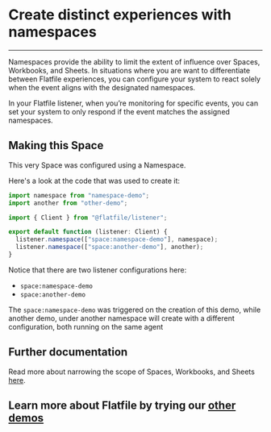 # Create distinct experiences with namespaces

---

Namespaces provide the ability to limit the extent of influence over Spaces, Workbooks, and Sheets. In situations where you are want to differentiate between Flatfile experiences, you can configure your system to react solely when the event aligns with the designated namespaces.

In your Flatfile listener, when you’re monitoring for specific events, you can set your system to only respond if the event matches the assigned namespaces.

## Making this Space

This very Space was configured using a Namespace.

Here's a look at the code that was used to create it:

```jsx
import namespace from "namespace-demo";
import another from "other-demo";

import { Client } from "@flatfile/listener";

export default function (listener: Client) {
  listener.namespace(["space:namespace-demo"], namespace);
  listener.namespace(["space:another-demo"], another);
}
```

Notice that there are two listener configurations here:

- `space:namespace-demo`
- `space:another-demo`

The `space:namespace-demo` was triggered on the creation of this demo, while another demo, under another namespace will create with a different configuration, both running on the same agent

## Further documentation

Read more about narrowing the scope of Spaces, Workbooks, and Sheets [here](LINK).

## Learn more about Flatfile by trying our [other demos](https://platform.flatfile.com/getting-started)
